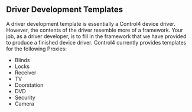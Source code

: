 ## Driver Development Templates

A driver development template is essentially a Control4 device driver. However, the contents of the driver resemble more of a framework. Your job, as a driver developer, is to fill in the framework that we have provided to produce a finished device driver. Control4 currently provides templates for the following Proxies:

 - Blinds
 - Locks
 - Receiver
 - TV
 - Doorstation
 - DVD
 - Security
 - Camera